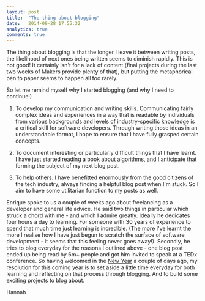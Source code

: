 ```yaml
---
layout: post
title:  "The thing about blogging"
date:   2014-09-28 17:55:32
analytics: true
comments: true
---
```


The thing about blogging is that the longer I leave it between writing posts, the likelihood of next ones being  written seems to diminish rapidly. This is not good! It certainly isn't for a lack of content (final projects during the last two weeks of Makers provide plenty of that), but putting the metaphorical pen to paper seems to happen all too rarely.  

So let me remind myself why I started blogging (and why I need to continue!)

1. To develop my communication and writing skills. Communicating fairly complex ideas and experiences in a way that is readable by individuals from various backgrounds and levels of industry-specific knowledge is a critical skill for software developers. Through writing those ideas in an understandable format, I hope to ensure that I have fully grasped certain concepts. 

2. To document interesting or particularly difficult things that I have learnt. I have just started reading a book about algorithms, and I anticipate that forming the subject of my next blog post. 

3. To help others. I have benefitted enormously from the good citizens of the tech industry, always finding a helpful blog post when I'm stuck. So I aim to have some utilitarian function to my posts as well.

Enrique spoke to us a couple of weeks ago about freelancing as a developer and general life advice. He said two things in particular which struck a chord with me - and which I admire greatly. Ideally he dedicates four hours a day to learning. For someone with 30 years of experience to spend that much time just learning is incredible. (The more I've learnt the more I realise how I have just begun to scratch the surface of software development - it seems that this feeling never goes away!). Secondly, he tries to blog everyday for the reasons I outlined above - one blog post ended up being read by 6m+ people and got him invited to speak at a TEDx conference. So having welcomed in the [New Year](http://en.wikipedia.org/wiki/Rosh_Hashanah) a couple of days ago, my resolution for this coming year is to set aside a little time everyday for both learning and reflecting on that process through blogging. And to build some exciting projects to blog about. 

Hannah